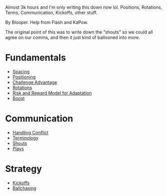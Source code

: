 Almost 3k hours and I'm only writing this down now lol. Positions, Rotations, Terms, Communication, Kickoffs, other stuff.

By Blooper. 
Help from Flash and KaPow.

The original point of this was to write down the “shouts” so we could all agree on our comms, and then it just kind of ballooned into more.

# Fundamentals

- [Spacing](spacing.md)
- [Positioning](positioning.md)
- [Challenge Advantage](challengeAdvantage.md)
- [Rotations](rotations.md)
- [Risk and Reward Model for Adaptation](riskreward.md)
- [Boost](boost.md)

#  Communication

- [Handling Conflict](handlingConflict.md)
- [Terminology](terminology.md)
- [Shouts](shouts.md)
- [Plays](plays.md)

# Strategy

- [Kickoffs](kickoffs.md)
- [Ballchasing](ballchasing.md)

